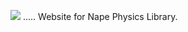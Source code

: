 ![](https://github.com/deltaluca/www.napephys.com/blob/gh-pages/assets/nape.png?raw=true)
.....
Website for Nape Physics Library.
